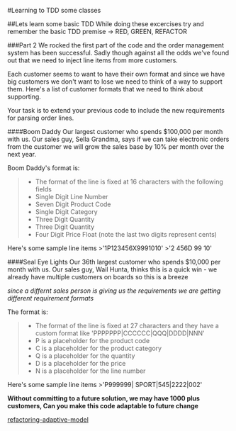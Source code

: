 #Learning to TDD some classes
 
##Lets learn some basic TDD
While doing these excercises try and remember the basic TDD premise -> RED, GREEN, REFACTOR

###Part 2
We rocked the first part of the code and the order management system has been successful. Sadly though against all the odds we've found out that we need to inject line items from more customers. 

Each customer seems to want to have their own format and since we have big customers we don't want to lose we need to think of a way to support them. Here's a list of customer formats that we need to think about supporting. 

Your task is to extend your previous code to include the new requirements for parsing order lines.

####Boom Daddy
Our largest customer who spends $100,000 per month with us. Our sales guy, Sella Grandma, says if we can take electronic orders from the customer we will grow the sales base by 10% per month over the next year.  

Boom Daddy's format is:
>* The format of the line is fixed at 16 characters with the following fields
>* Single Digit Line Number
>* Seven Digit Product Code
>* Single Digit Category
>* Three Digit Quantity
>* Three Digit Quantity
>* Four Digit Price Float (note the last two digits represent cents)

Here's some sample line items 
    >'1P123456X9991010'
    >'2    456D 99  10'

####Seal Eye Lights
Our 36th largest customer who spends $10,000 per month with us. Our sales guy, Wail Hunta, thinks this is a quick win - we already have multiple customers on boards so this is a breeze  

_since a differnt sales person is giving us the requirements we are getting different requirement formats_

The format is:
>* The format of the line is fixed at 27 characters and they have a custom format like 'PPPPPPP|CCCCCC|QQQ|DDDD|NNN'
>* P is a placeholder for the product code
>* C is a placeholder for the product category
>* Q is a placeholder for the quantity
>* D is a placeholder for the price
>* N is a placeholder for the line number

Here's some sample line items 
    >'P999999| SPORT|545|2222|002'

**Without committing to a future solution, we may have 1000 plus customers, Can you make this code adaptable to future change**

[refactoring-adaptive-model](http://martinfowler.com/articles/refactoring-adaptive-model.html)